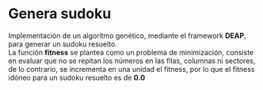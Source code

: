 # Genera sudoku

Implementación de un algoritmo genético, mediante el framework **DEAP**, para generar un sudoku resuelto.   
La función **fitness** se plantea como un problema de minimización, consiste en evaluar que no se repitan los números en las filas, columnas ni sectores, de lo contrario, se incrementa en una unidad el fitness, por lo que el fitness idóneo para un sudoku resuelto es de **0.0**
